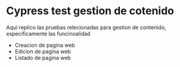 # Cypress test gestion de cotenido
Aquí replico las pruebas relecionadas para gestion de contenido, especificamente las funcinoalidad
- Creacion de pagina web
- Edicion de pagina web
- Listado de pagina web